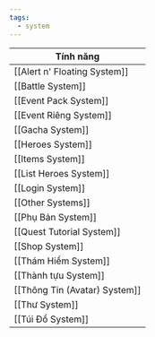 ```yaml
---
tags:
  - system
---
```


| Tính năng                     |
| ----------------------------- |
| [[Alert n' Floating System]]  |
| [[Battle System]]             |
| [[Event Pack System]]         |
| [[Event Riêng System]]        |
| [[Gacha System]]              |
| [[Heroes System]]             |
| [[Items System]]              |
| [[List Heroes System]]        |
| [[Login System]]              |
| [[Other Systems]]             |
| [[Phụ Bản System]]            |
| [[Quest Tutorial System]]     |
| [[Shop System]]               |
| [[Thám Hiểm System]]          |
| [[Thành tựu System]]          |
| [[Thông Tin (Avatar) System]] |
| [[Thư System]]                |
| [[Túi Đồ System]]             |
